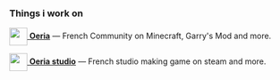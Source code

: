 ### Things i work on

[<img src="https://avatars.githubusercontent.com/u/113838876?s=64&v=4" width="32" height="32" align="center"> **Oeria**](https://github.com/Oeria-FR) — French Community on Minecraft, Garry's Mod and more.

[<img src="https://avatars.githubusercontent.com/u/107775921?s=400&u=7e28f3aa12f519cf0d0c5c468a3c94e0b8544320&v=4" width="32" height="32" align="center"> **Oeria studio**](https://github.com/Oeria-studio) — French studio making game on steam and more.
